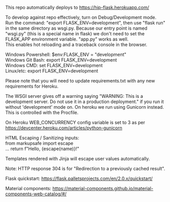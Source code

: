 This repo automatically deploys to https://hip-flask.herokuapp.com/ <br/>

To develop against repo effectively, turn on Debug/Development mode. <br/>
Run the command: "export FLASK_ENV=development", then use "flask run" in the same directory as wsgi.py. Because our entry point is named "wsgi.py" (this is a special name in flask) we don't need to set the FLASK_APP environment variable. "app.py" works as well. <br/>
This enables hot reloading and a traceback console in the browser.

Windows Powershell: $env:FLASK_ENV = "development"  <br/>
Windows Git Bash:   export FLASK_ENV=development <br/>
Windows CMD:        set FLASK_ENV=development <br/>
Linux/etc:          export FLASK_ENV=development <br/>

Please note that you will need to update requirements.txt with any new requirements for Heroku.<br/>

The WSGI server gives off a warning saying "WARNING: This is a development server. Do not use it in a production deployment." if you run it without 'development' mode on. On heroku we run using Gunicorn instead. This is controlled with the Procfile.<br/>

On Heroku WEB_CONCURRENCY config variable is set to 3 as per https://devcenter.heroku.com/articles/python-gunicorn <br/>

HTML Escaping / Sanitizing inputs: <br/>
from markupsafe import escape <br/>
... return f"Hello, {escape(name)}!" <br/>

Templates rendered with Jinja will escape user values automatically. <br/>

Note: HTTP response 304 is for "Redirection to a previously cached result". <br/>

Flask quickstart: https://flask.palletsprojects.com/en/2.0.x/quickstart/ <br/>

Material components: https://material-components.github.io/material-components-web-catalog/#/ <br/> 